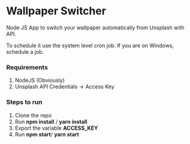 # Wallpaper Switcher

Node JS App to switch your wallpaper automatically from Unsplash with API.

To schedule it use the system level cron job. If you are on Windows, schedule a job.

### Requirements

1. NodeJS (Obviously)
2. Unsplash API Credentials -> Access Key

### Steps to run

1. Clone the repo
2. Run **npm install** / **yarn install**
3. Export the variable **ACCESS_KEY**
4. Run **npm start**/ **yarn start**
